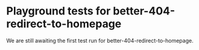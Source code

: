 # Playground tests for better-404-redirect-to-homepage
We are still awaiting the first test run for better-404-redirect-to-homepage.
